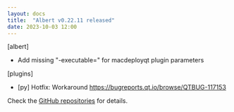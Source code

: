 ```yaml
---
layout: docs
title:  "Albert v0.22.11 released"
date: 2023-10-03 12:00
---
```


[albert]
* Add missing "-executable=" for macdeployqt plugin parameters

[plugins]
* [py] Hotfix: Workaround https://bugreports.qt.io/browse/QTBUG-117153

Check the [GitHub repositories](https://github.com/albertlauncher/albert/commits/v0.22.11) for details.
